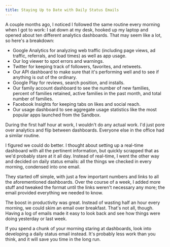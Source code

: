 ```yaml
---
title: Staying Up to Date with Daily Status Emails
---
```


A couple months ago, I noticed I followed the same routine every
morning when I got to work: I sat down at my desk, hooked up my
laptop and opened about ten different analytics dashboards. That
may seem like a lot, so here's a breakdown:

-   Google Analytics for analyzing web traffic (including page
    views, ad traffic, referrals, and load times) as well as app
    usage.
-   Our log viewer to spot errors and warnings.
-   Twitter for keeping track of followers, favorites, and retweets.
-   Our API dashboard to make sure that it's performing well and
    to see if anything is out of the ordinary.
-   Google Play for reviews, search position, and installs.
-   Our family account dashboard to see the number of new families,
    percent of families retained, active families in the past month,
    and total number of families.
-   Facebook Insights for keeping tabs on likes and social reach.
-   Our usage dashboard to see aggregate usage statistics like the
    most popular apps launched from the Sandbox.

During the first half hour at work, I wouldn't do any actual work.
I'd just pore over analytics and flip between dashboards. Everyone
else in the office had a similar routine.

I figured we could do better. I thought about setting up a real-time
dashboard with all the pertinent information, but quickly scrapped
that as we'd probably stare at it all day. Instead of real-time, I
went the other way and decided on daily status emails: all the
things we checked in every morning, condensed into one email.

They started off simple, with just a few important numbers and links
to all the aforementioned dashboards. Over the course of a week, I
added more stuff and tweaked the format until the links weren't
necessary any more; the email provided everything we needed to know.

The boost in productivity was great. Instead of wasting half an
hour every morning, we could skim an email over breakfast. That's
not all, though. Having a log of emails made it easy to look back
and see how things were doing yesterday or last week.

If you spend a chunk of your morning staring at dashboards, look
into developing a daily status email instead. It's probably less
work than you think, and it will save you time in the long run.
